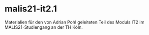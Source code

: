 # malis21-it2.1

Materialien für den von Adrian Pohl geleiteten Teil des Moduls IT2 im MALIS21-Studiengang an der TH Köln.